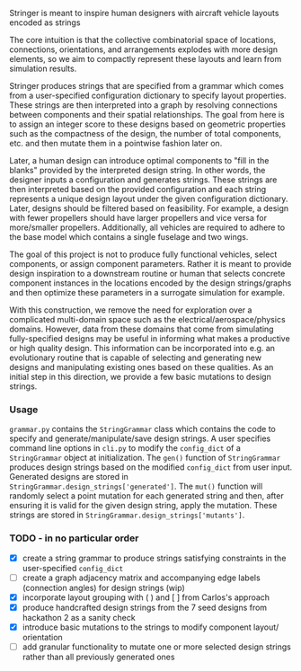 Stringer is meant to inspire human designers with aircraft vehicle layouts encoded as strings

The core intuition is that the collective combinatorial space of locations, connections, orientations, and
arrangements explodes with more design elements, so we aim to compactly represent these layouts and learn from simulation
results.

Stringer produces strings that are specified from a grammar which comes from a user-specified configuration dictionary to
specify layout properties. These strings are then interpreted into a graph by resolving connections between components and
their spatial relationships.  The goal from here is to assign an integer score to these designs based on geometric properties such as the
compactness of the design, the number of total components, etc. and then mutate them in a pointwise fashion later on.

Later, a human design can introduce optimal components to "fill in the blanks" provided by
the interpreted design string. In other words, the designer inputs a configuration and generates strings. These strings are
then interpreted based on the provided configuration and each string represents a unique design layout under the given 
configuration dictionary. Later, designs should be filtered based on feasibility. For example, a design with fewer propellers
should have larger propellers and vice versa for more/smaller propellers. Additionally, all vehicles are required to
adhere to the base model which contains a single fuselage and two wings.

The goal of this project is not to produce fully functional vehicles, select components, or assign component parameters.
Rather it is meant to provide design inspiration to a downstream routine or human that selects concrete component instances
in the locations encoded by the design strings/graphs and then optimize these parameters in a surrogate simulation for
example.

With this construction, we remove the need for exploration over a complicated multi-domain space such as
the electrical/aerospace/physics domains. However, data from these domains that come from simulating fully-specified
designs may be useful in informing what makes a productive or high quality design. This information can be incorporated
into e.g. an evolutionary routine that is capable of selecting and generating new designs and manipulating existing ones
based on these qualities. As an initial step in this direction, we provide a few basic mutations to design strings.

### Usage
`grammar.py` contains the `StringGrammar` class which contains the code to specify and generate/manipulate/save
design strings. A user specifies command line options in `cli.py` to modify the `config_dict` of a `StringGrammar`
object at initialization. The `gen()` function of `StringGrammar` produces design strings based on the modified
`config_dict` from user input. Generated designs are stored in `StringGrammar.design_strings['generated']`.
The `mut()` function will randomly select a point mutation for each generated string and then, after ensuring it is valid for
the given design string, apply the mutation. These strings are stored in `StringGrammar.design_strings['mutants']`.

### TODO - in no particular order
- [x] create a string grammar to produce strings satisfying constraints in the user-specified `config_dict`
- [ ] create a graph adjacency matrix and accompanying edge labels (connection angles) for design strings (wip)
- [x] incorporate layout grouping with ( ) and [ ] from Carlos's approach
- [x] produce handcrafted design strings from the 7 seed designs from hackathon 2 as a sanity check
- [x] introduce basic mutations to the strings to modify component layout/ orientation
- [ ] add granular functionality to mutate one or more selected design strings rather than all previously generated ones